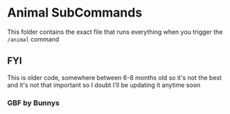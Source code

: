 # Animal SubCommands
This folder contains the exact file that runs everything when you trigger the `/animal` command
## FYI
This is older code, somewhere between 6-8 months old so it's not the best and it's not that important so I doubt I'll be updating it anytime soon

### GBF by Bunnys
